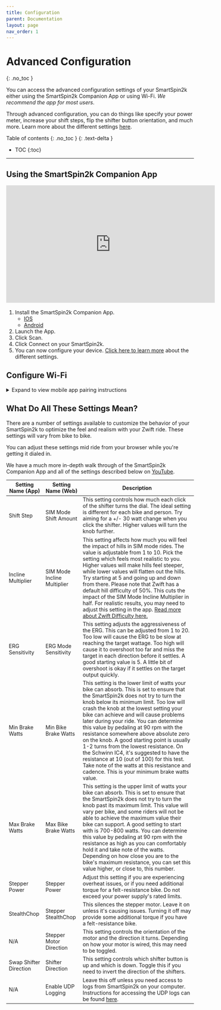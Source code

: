 ```yaml
---
title: Configuration
parent: Documentation
layout: page
nav_order: 1
---
```

# Advanced Configuration
{: .no_toc }

You can access the advanced configuration settings of your SmartSpin2k either using the SmartSpin2k Companion App or using Wi-Fi.  _We recommend the app for most users_.

Through advanced configuration, you can do things like specify your power meter, increase your shift steps, flip the shifter button orientation, and much more.  Learn more about the different settings [here](#what-do-all-these-settings-mean).

Table of contents
{: .no_toc }
{: .text-delta }
- TOC
{:toc}
---

## Using the SmartSpin2k Companion App
<iframe width="560" height="315" src="https://www.youtube.com/embed/qgieNuQlTp8?si=dkuHuU5kF_VBW8Wf&amp;clip=UgkxNvc7uFBptHiztHKbLOWX6chsJzNLmIeM&amp;clipt=ENy0AxjI1gU" title="YouTube video player" frameborder="0" allow="accelerometer; autoplay; clipboard-write; encrypted-media; gyroscope; picture-in-picture; web-share" referrerpolicy="strict-origin-when-cross-origin" allowfullscreen></iframe>

1. Install the SmartSpin2k Companion App.
    * [IOS](https://apps.apple.com/us/app/smartspin2k-companion-app/id6477836948)
    * [Android](https://play.google.com/store/apps/details?id=com.smartspin2k.app)
1. Launch the App.
1. Click Scan.
1. Click Connect on your SmartSpin2k.
1. You can now configure your device.  [Click here to learn more](#what-do-all-these-settings-mean) about the different settings.

## Configure Wi-Fi
<details markdown="block">
<summary>Expand to view mobile app pairing instructions</summary>

1. On initial boot, the SmartSpin2k will create its own Wi-Fi network access point with the SSID of “SmartSpin2k”.  If asked for a password, use "password" without the quotes.<br>
    ![](../images/wiki-ssid.jpg)
1. The configuration page will automatically load on mobile. If you are not taken to the page, or if you're using a computer, the configuration page can be found at <http://SmartSpin2k.local/>.<br>
    ![](../images/wifi-setup.png)
1. Enter your local Wi-Fi network information with SSID and password. Please note:  The SmartSpin2k requires a 2.4ghz Wi-Fi connection.  Please ensure you use the correct Wi-Fi network if you have separate SSIDs for 5ghz and 2.4ghz.
1. Click Submit and wait for the page to refresh.
1. Click Reboot.
1. SmartSpin2k will automatically update if the Wi-Fi network you paired the device to is connected to the internet.  The blue LED will flash quickly while this process occurs.  **This may take up to 3 minutes.**  
1. Once the blue LED is flashing slowly, make sure your phone or computer are connected to your home Wi-Fi network.
1. Navigate to <http://SmartSpin2k.local/> to confirm that you can access the configuration pages of SmartSpin2k.  You should see a page like this: <br>
    ![](../images/configuration-page.png)
1. You can now configure your device.  [Click here to learn more](#what-do-all-these-settings-mean) about the different settings.
</details>


## What Do All These Settings Mean?
There are a number of settings available to customize the behavior of your SmartSpin2k to optimize the feel and realism with your Zwift ride. These settings will vary from bike to bike. 

You can adjust these settings mid ride from your browser while you're getting it dialed in.

We have a much more in-depth walk through of the SmartSpin2k Companion App and all of the settings described below on [YouTube](https://www.youtube.com/watch?v=qgieNuQlTp8).


| Setting Name (App)     | Setting Name (Web)          | Description                                                                                                                                                                                                                                                                                                                                                                                                                                                                                                                                                                                                                                                                                                                 |
| ---------------------- | --------------------------- | --------------------------------------------------------------------------------------------------------------------------------------------------------------------------------------------------------------------------------------------------------------------------------------------------------------------------------------------------------------------------------------------------------------------------------------------------------------------------------------------------------------------------------------------------------------------------------------------------------------------------------------------------------------------------------------------------------------------------- |
| Shift Step             | SIM Mode Shift Amount       | This setting controls how much each click of the shifter turns the dial. The ideal setting is different for each bike and person. Try aiming for a +/- 30 watt change when you click the shifter. Higher values will turn the knob further.|
| Incline Multiplier     | SIM Mode Incline Multiplier | This setting affects how much you will feel the impact of hills in SIM mode rides. The value is adjustable from 1 to 10. Pick the setting which feels most realistic to you. Higher values will make hills feel steeper, while lower values will flatten out the hills. Try starting at 5 and going up and down from there. Please note that Zwift has a default hill difficulty of 50%. This cuts the impact of the SIM Mode Incline Multiplier in half. For realistic results, you may need to adjust this setting in the app. [Read more about Zwift Difficulty here.]([https://zwiftinsider.com/using-the-trainer-difficulty-setting-in-zwift/](https://zwiftinsider.com/using-the-trainer-difficulty-setting-in-zwift/)) |
| ERG Sensitivity        | ERG Mode Sensitivity        | This setting adjusts the aggressiveness of the ERG. This can be adjusted from 1 to 20. Too low will cause the ERG to be slow at reaching the target wattage. Too high will cause it to overshoot too far and miss the target in each direction before it settles. A good starting value is 5. A little bit of overshoot is okay if it settles on the target output quickly. |
| Min Brake Watts        | Min Bike Brake Watts        | This setting is the lower limit of watts your bike can absorb. This is set to ensure that the SmartSpin2k does not try to turn the knob below its minimum limit. Too low will crash the knob at the lowest setting your bike can achieve and will cause problems later during your ride. You can determine this value by pedaling at 90 rpm with the resistance somewhere above absolute zero on the knob. A good starting point is usually 1-2 turns from the lowest resistance. On the Schwinn IC4, it's suggested to have the resistance at 10 (out of 100) for this test. Take note of the watts at this resistance and cadence. This is your minimum brake watts value. |
| Max Brake Watts        | Max Bike Brake Watts        | This setting is the upper limit of watts your bike can absorb. This is set to ensure that the SmartSpin2k does not try to turn the knob past its maximum limit. This value will vary per bike, and some riders will not be able to achieve the maximum value their bike can support. A good setting to start with is 700-800 watts. You can determine this value by pedaling at 90 rpm with the resistance as high as you can comfortably hold it and take note of the watts. Depending on how close you are to the bike's maximum resistance, you can set this value higher, or close to, this number. |
| Stepper Power           | Stepper Power               | Adjust this setting if you are experiencing overheat issues, or if you need additional torque for a felt-resistance bike. Do not exceed your power supply's rated limits. |
| StealthChop            | Stepper StealthChop         | This silences the stepper motor. Leave it on unless it's causing issues. Turning it off may provide some additional torque if you have a felt-resistance bike. |
| N/A                    | Stepper Motor Direction     | This setting controls the orientation of the motor and the direction it turns. Depending on how your motor is wired, this may need to be toggled. |
| Swap Shifter Direction | Shifter Direction           | This setting controls which shifter button is up and which is down. Toggle this if you need to invert the direction of the shifters. |
| N/A                    | Enable UDP Logging          | Leave this off unless you need access to logs from SmartSpin2k on your computer. Instructions for accessing the UDP logs can be found [here](https://github.com/doudar/SmartSpin2k/wiki/Viewing-logs-via-UDP).  |